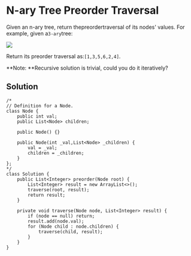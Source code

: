 # N-ary Tree Preorder Traversal

Given an n-ary tree, return thepreordertraversal of its nodes' values. For example, given a`3-ary`tree:

![](https://leetcode.com/static/images/problemset/NaryTreeExample.png)

  
Return its preorder traversal as:`[1,3,5,6,2,4]`.

**Note: **Recursive solution is trivial, could you do it iteratively?

## Solution

```
/*
// Definition for a Node.
class Node {
    public int val;
    public List<Node> children;

    public Node() {}

    public Node(int _val,List<Node> _children) {
        val = _val;
        children = _children;
    }
};
*/
class Solution {
    public List<Integer> preorder(Node root) {
        List<Integer> result = new ArrayList<>();
        traverse(root, result);
        return result;
    }
    
    private void traverse(Node node, List<Integer> result) {
        if (node == null) return;
        result.add(node.val);
        for (Node child : node.children) {
            traverse(child, result);    
        }
    }
}
```



